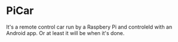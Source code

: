 # PiCar

It's a remote control car run by a Raspbery Pi and controleld with an Android app. Or at least it will be when it's done.
